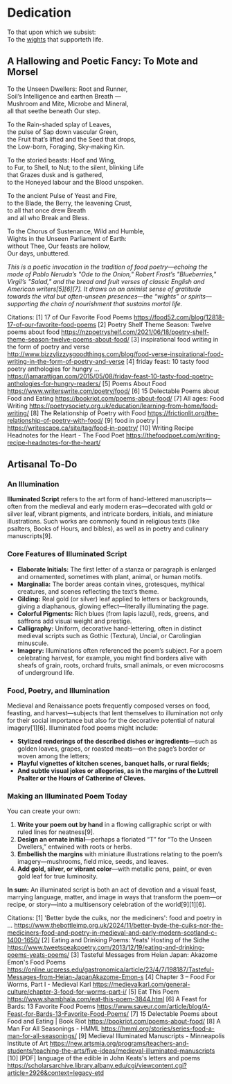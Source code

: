 # Dedication #

To that upon which we subsist:  
To the [wights](https://en.wikipedia.org/w/index.php?title=Wight&oldid=1292146887) that supporteth life.

## A Hallowing and Poetic Fancy: To Mote and Morsel ##

To the Unseen Dwellers: Root and Runner,  
Soil’s Intelligence and earthen Breath —  
Mushroom and Mite, Microbe and Mineral,  
all that seethe beneath Our step.

To the Rain-shaded splay of Leaves,  
the pulse of Sap down vascular Green,  
the Fruit that’s lifted and the Seed that drops,  
the Low-born, Foraging, Sky-making Kin.

To the storied beasts: Hoof and Wing,  
to Fur, to Shell, to Nut; to the silent, blinking Life  
that Grazes dusk and is gathered,  
to the Honeyed labour and the Blood unspoken.

To the ancient Pulse of Yeast and Fire,  
to the Blade, the Berry, the leavening Crust,  
to all that once drew Breath  
and all who Break and Bless.

To the Chorus of Sustenance, Wild and Humble,  
Wights in the Unseen Parliament of Earth:  
without Thee, Our feasts are hollow,  
Our days, unbuttered.

*This is a poetic invocation in the tradition of food poetry—echoing the mode of Pablo Neruda’s "Ode to the Onion," Robert Frost’s "Blueberries," Virgil’s "Salad," and the bread and fruit verses of classic English and American writers[5][6][7]. It draws on an animist sense of gratitude towards the vital but often-unseen presences—the “wights” or spirits—supporting the chain of nourishment that sustains mortal life.*

Citations:
[1] 17 of Our Favorite Food Poems https://food52.com/blog/12818-17-of-our-favorite-food-poems
[2] Poetry Shelf Theme Season: Twelve poems about food https://nzpoetryshelf.com/2021/06/18/poetry-shelf-theme-season-twelve-poems-about-food/
[3] inspirational food writing in the form of poetry and verse http://www.bizzylizzysgoodthings.com/blog/food-verse-inspirational-food-writing-in-the-form-of-poetry-and-verse
[4] friday feast: 10 tasty food poetry anthologies for hungry ... https://jamarattigan.com/2015/05/08/friday-feast-10-tasty-food-poetry-anthologies-for-hungry-readers/
[5] Poems About Food https://www.writerswrite.com/poetry/food/
[6] 15 Delectable Poems about Food and Eating https://bookriot.com/poems-about-food/
[7] All ages: Food Writing https://poetrysociety.org.uk/education/learning-from-home/food-writing/
[8] The Relationship of Poetry with Food https://frictionlit.org/the-relationship-of-poetry-with-food/
[9] food in poetry | https://writescape.ca/site/tag/food-in-poetry/
[10] Writing Recipe Headnotes for the Heart - The Food Poet https://thefoodpoet.com/writing-recipe-headnotes-for-the-heart/




## Artisanal To-Do ##

### An Illumination ###

**Illuminated Script** refers to the art form of hand-lettered manuscripts—often from the medieval and early modern eras—decorated with gold or silver leaf, vibrant pigments, and intricate borders, initials, and miniature illustrations. Such works are commonly found in religious texts (like psalters, Books of Hours, and bibles), as well as in poetry and culinary manuscripts[9].

### Core Features of Illuminated Script

- **Elaborate Initials:** The first letter of a stanza or paragraph is enlarged and ornamented, sometimes with plant, animal, or human motifs.
- **Marginalia:** The border areas contain vines, grotesques, mythical creatures, and scenes reflecting the text’s theme.
- **Gilding:** Real gold (or silver) leaf applied to letters or backgrounds, giving a diaphanous, glowing effect—literally illuminating the page.
- **Colorful Pigments:** Rich blues (from lapis lazuli), reds, greens, and saffrons add visual weight and prestige.
- **Calligraphy:** Uniform, decorative hand-lettering, often in distinct medieval scripts such as Gothic (Textura), Uncial, or Carolingian minuscule.
- **Imagery:** Illuminations often referenced the poem’s subject. For a poem celebrating harvest, for example, you might find borders alive with sheafs of grain, roots, orchard fruits, small animals, or even microcosms of underground life.

### Food, Poetry, and Illumination

Medieval and Renaissance poets frequently composed verses on food, feasting, and harvest—subjects that lent themselves to illumination not only for their social importance but also for the decorative potential of natural imagery[1][6]. Illuminated food poems might include:

- **Stylized renderings of the described dishes or ingredients**—such as golden loaves, grapes, or roasted meats—on the page’s border or woven among the letters;
- **Playful vignettes of kitchen scenes, banquet halls, or rural fields;**
- **And subtle visual jokes or allegories, as in the margins of the Luttrell Psalter or the Hours of Catherine of Cleves.**

### Making an Illuminated Poem Today

You can create your own:
1. **Write your poem out by hand** in a flowing calligraphic script or with ruled lines for neatness[9].
2. **Design an ornate initial**—perhaps a floriated “T” for “To the Unseen Dwellers,” entwined with roots or herbs.
3. **Embellish the margins** with miniature illustrations relating to the poem’s imagery—mushrooms, field mice, seeds, and leaves.
4. **Add gold, silver, or vibrant color**—with metallic pens, paint, or even gold leaf for true luminosity.

**In sum:** An illuminated script is both an act of devotion and a visual feast, marrying language, matter, and image in ways that transform the poem—or recipe, or story—into a multisensory celebration of the world[9][1][6].

Citations:
[1] 'Better byde the cuiks, nor the mediciners': food and poetry in ... https://www.thebottleimp.org.uk/2024/11/better-byde-the-cuiks-nor-the-mediciners-food-and-poetry-in-medieval-and-early-modern-scotland-c-1400-1650/
[2] Eating and Drinking Poems: Yeats' Hosting of the Sidhe https://www.tweetspeakpoetry.com/2013/12/19/eating-and-drinking-poems-yeats-poems/
[3] Tasteful Messages from Heian Japan: Akazome Emon's Food Poems https://online.ucpress.edu/gastronomica/article/23/4/7/198187/Tasteful-Messages-from-Heian-JapanAkazome-Emon-s
[4] Chapter 3 – Food For Worms, Part I - Medieval Karl https://medievalkarl.com/general-culture/chapter-3-food-for-worms-part-i/
[5] Eat This Poem https://www.shambhala.com/eat-this-poem-3844.html
[6] A Feast for Bards: 13 Favorite Food Poems https://www.saveur.com/article/blog/A-Feast-for-Bards-13-Favorite-Food-Poems/
[7] 15 Delectable Poems about Food and Eating | Book Riot https://bookriot.com/poems-about-food/
[8] A Man For All Seasonings - HMML https://hmml.org/stories/series-food-a-man-for-all-seasonings/
[9] Medieval Illuminated Manuscripts - Minneapolis Institute of Art https://new.artsmia.org/programs/teachers-and-students/teaching-the-arts/five-ideas/medieval-illuminated-manuscripts
[10] [PDF] language of the edible in John Keats's letters and poems https://scholarsarchive.library.albany.edu/cgi/viewcontent.cgi?article=2926&context=legacy-etd
